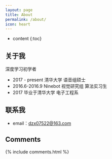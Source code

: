 ```yaml
---
layout: page
title: About
permalink: /about/
icon: heart
---
```


* content
{:toc}

## 关于我
深度学习初学者

* 2017 - present 清华大学 语音组硕士
* 2016.6-2016.9 Ninebot 视觉研究组 算法实习生
* 2017 毕业于清华大学 电子工程系


## 联系我

* email：dzx07522@163.com

## Comments

{% include comments.html %}
